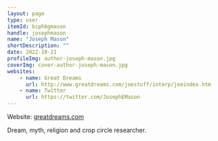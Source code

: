 ```yaml
---
layout: page
type: user
itemId: bcphbgmason
handle: josephmason
name: "Joseph Mason"
shortDescription: ""
date: 2022-10-21
profileImg: author-joseph-mason.jpg
coverImg: cover-author-joseph-mason.jpg
websites:
    - name: Great Dreams
      url: http://www.greatdreams.com/joestuff/interp/joeindex.htm
    - name: Twitter
      url: https://twitter.com/JosephEMason
---
```


Website: [greatdreams.com](http://www.greatdreams.com/joestuff/interp/joeindex.htm)

Dream, myth, religion and crop circle researcher.
